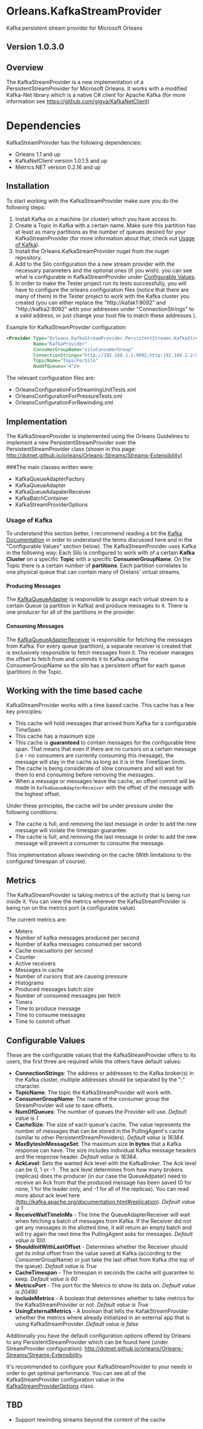 # Orleans.KafkaStreamProvider
Kafka persistent stream provider for Microsoft Orleans

## Version 1.0.3.0

## Overview
The KafkaStreamProvider is a new implementation of a PersistentStreamProvider for Microsoft Orleans. 
It works with a modified Kafka-Net library which is a native C# client for Apache Kafka (for more information see https://github.com/gigya/KafkaNetClient)

# Dependencies
KafkaStreamProivder has the following dependencies:
* Orleans 1.1 and up 
* KafkaNetClient version 1.0.1.5 and up
* Metrics.NET version 0.2.16 and up

## Installation
To start working with the KafkaStreamProvider make sure you do the following steps:

1. Install Kafka on a machine (or cluster) which you have access to.
2. Create a Topic in Kafka with a certain name. Make sure this partition has at least as many partitions as the number of queues desired for your KafkaStreamProvider (for more information about that, check out [Usage of Kafka](#usageOfKafka)).
3. Install the Orleans.KafkaStreamProvider nuget from the nuget repository.
4. Add to the Silo configuration the a new stream provider with the necessary parameters and the optional ones (if you wish). you can see what is configurable in KafkaStreamProvider under [Configurable Values](#configurableValues).
5. In order to make the Tester project run its tests successfully, you will have to configure the orleans configuration files (notice that there are many of them) in the Tester project to work with the Kafka cluster you created (you can either replace the "http://kafak1:9092" and "http://kafka2:9092" with your addresses under "ConnectionStrings" to a valid address, or just change your host file to match these addresses ).

Example for KafkaStreamProvider configuration: 
```xml
<Provider Type="Orleans.KafkaStreamProvider.PersistentStreams.KafkaStreamProvider" 
          Name="KafkaProvider" 
          ConsumerGroupName="siloConsumerGroup"
          ConnectionStrings="http://192.168.1.1:9092;http:192.168.1.2:9092"
          TopicName="TopicForSilo"
          NumOfQueues="4"/>
``` 

The relevant configuration files are:
* OrleansConfigurationForStreamingUnitTests.xml
* OrleansConfigurationForPressureTests.xml
* OrleansConfigurationForRewinding.xml

## Implementation
The KafkaStreamProvider is implemented using the Orleans Guidelines to implement a new PersistentStreamProvider over the PersistentStreamProvider class (shown in this page: http://dotnet.github.io/orleans/Orleans-Streams/Streams-Extensibility)

###The main classes written were:
- KafkaQueueAdapterFactory
- KafkaQueueAdapter
- KafkaQueueAdapaterReceiver
- KafkaBatchContainer
- KafkaStreamProviderOptions

### <a name="usageOfKafka"></a>Usage of Kafka
To understand this section better, I recommend reading a bit the [Kafka Documentation](http://kafka.apache.org/documentation.html) in order to understand the terms discussed here and in the "Configurable Values" section below). 
The KafkaStreamProvider uses Kafka in the following way:
Each Silo is configured to work with of a certain **Kafka Cluster** on a specific **Topic** with a specific **ConsumerGroupName**. On the Topic there is a certain number of **partitions**. Each partition correlates to one physical queue that can contain many of Orelans' virtual streams.

#### Producing Messages
The [KafkaQueueAdapter](./src/Orleans.KafkaStreamProvider/KafkaQueue/KafkaQueueAdapter.cs) is responsible to assign each virtual stream to a certain Queue (a partition in Kafka) and produce messages to it. There is one producer for all of the partitions in the provider.

#### Consuming Messages
The [KafkaQueueAdapterReceiver](./src/Orleans.KafkaStreamProvider/KafkaQueue/KafkaQueueAdapterReceiver.cs) is responsible for fetching the messages from Kafka. For every queue (partition), a separate receiver is created that is exclusively responsible to fetch messages from it. The receiver manages the offset to fetch from and commits it to Kafka using the ConsumerGroupName so the silo has a persistent offset for each queue (partition) in the Topic.

## <a name="timedbaseCache"></a>Working with the time based cache
KafkaStreamProvider works with a time based cache.
This cache has a few key principles:
- This cache will hold messages that arrived from Kafka for a configurable TimeSpan.
- This cache has a maximum size
- This cache is **guaranteed** to contain messages for the configurable time span. That means that even if there are no cursors on a certain message (i.e - no consumers are currently consuming this message), the message will stay in the cache as long as it is in the TimeSpan limits.
- The cache is being considerate of slow consumers and will wait for them to end consuming before removing the messages.
- When a message or messages leave the cache, an offset commit will be made in `KafkaQueueAdapterReceiver` with the offset of the message with the highest offset.

Under these principles, the cache will be under pressure under the following conditions:
- The cache is full, and removing the last message in order to add the new message will violate the timespan guarantee.
- The cache is full, and removing the last message in order to add the new message will prevent a consumer to consume the message.

This implementation allows rewinding on the cache (With limitations to the configured timespan of course).

## Metrics
The KafkaStreamProvider is taking metrics of the activity that is being run inside it. You can view the metrics wherever the KafkaStreamProvider is being run on the metrics port (a configurable value).

The current metrics are:
- Meters
 - Number of kafka messages produced per second
 - Number of kafka messages consumed per second 
 - Cache evacuations per second
- Counter
 - Active receivers
 - Messages in cache
 - Number of cursors that are causing pressure
- Histograms
 - Produced messages batch size
 - Number of consumed messages per fetch
- Timers
 - Time to produce message
 - Time to consume messages
 - Time to commit offset

## <a name="configurableValues"></a>Configurable Values
These are the configurable values that the KafkaStreamProvider offers to its users, the first three are required while the others have default values:

- **ConnectionStrings**: The address or addresses to the Kafka broker(s) in the Kafka cluster, multiple addresses
  should be separated by the ";" character.
- **TopicName**: The topic the KafkaStreamProvider will work with.
- **ConsumerGroupName**: The name of the consumer group the StreamProvider will use to save offsets.
- **NumOfQueues**: The number of queues the Provider will use. *Default value is 1*
- **CacheSize**: The size of each queue's cache. The value represents the number of messages that can be stored in the PullingAgent's cache (similar to other PersistentStreamProviders). *Default value is 16384*.
- **MaxBytesInMessageSet**: The maximum size **in bytes** that a Kafka response can have. The size includes individual Kafka message headers and the response header. *Default value is 16384*.
- **AckLevel**: Sets the wanted Ack level with the KafkaBroker. The Ack level can be 0, 1 or -1 . The ack level determines from how many brokers (replicas) does the producer (in our case the QueueAdpater) need to receive an Ack from that the produced message has been saved (0 for none, 1 for the leader only, and -1 for all of the replicas). You can read more about ack level here (http://kafka.apache.org/documentation.html#replication). *Default value is 1*
- **ReceiveWaitTimeInMs** - The time the QueueAdapterReceiver will wait when fetching a batch of messages from Kafka. If the Receiver did not get any messages in the allotted time, it will return an empty batch and will try again the next time the PullingAgent asks for messages. *Default value is 100*.
- **ShouldInitWithLastOffset** - Determines whether the Receiver should get its initial offset from the value saved at Kafka (according to the ConsumerGroupName) or just take the last offset from Kafka (the top of the queue). *Default value is True*
- **CacheTimespan** - The timespan in seconds the cache will guarantee to keep. *Default value is 60*
- **MetricsPort** - The port for the Metrics to show its data on. *Default value is 20490*
- **IncludeMetrics** - A boolean that determines whether to take metrics for the KafkaStreamProvider or not. *Default value is True*
- **UsingExternalMetrics** - A boolean that tells the KafakStreamProvider whether the metrics where already initialized in an external app that is using KafkaStreamProvider. *Default value is false*

Additionally you have the default configuration options offered by Orleans to any PersistentStreamProvider which can be found here (under StreamProvider configuration): http://dotnet.github.io/orleans/Orleans-Streams/Streams-Extensibility. 

It's recommended to configure your KafkaStreamProvider to your needs in order to get optimal performance.
You can see all of the KafkaStreamProvider configuration value in the [KafkaStreamProviderOptions](./src/Orleans.KafkaStreamProvider/KafkaQueue/KafkaStreamProviderOptions.cs) class.

## TBD
- Support rewinding streams beyond the content of the cache
